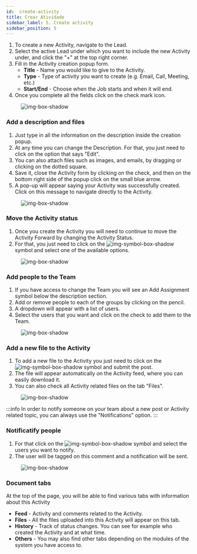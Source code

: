 ```yaml
---
id:  create-activity
title: Crear Atividade
sidebar_label: 5. Create activity
sidebar_position: 5
---
```


1. To create a new Activity, navigate to the Lead.
2. Select the active Lead under which you want to include the new Activity under, and click the "+" at the top right corner.
3. Fill in the Activity creation popup form. 
   - **Title** - Name you would like to give to the Activity.
   - **Type** - Type of activity you want to create (e.g. Email, Call, Meeting, etc.)
   - **Start/End** - Choose when the Job starts and when it will end.
4. Once you complete all the fields click on the check mark icon.

<figure>

![img-box-shadow](/img/university/project-management/project-management-lesson2-1.png)
<figcaption></figcaption>
</figure>


### Add a description and files

1. Just type in all the information on the description inside the creation popup.
2. At any time you can change the Description. For that, you just need to click on the option that says "Edit".
3. You can also attach files such as images, and emails, by dragging or clicking on the dotted square.
4. Save it, close the Activity form by clicking on the check, and then on the bottom right side of the popup click on the small blue arrow.
5. A pop-up will appear saying your Activity was successfully created. Click on this message to navigate directly to the Activity.

<figure>

![img-box-shadow](/img/university/project-management/project-management-lesson2-2.png)
<figcaption></figcaption>
</figure>

### Move the Activity status

1. Once you create the Activity you will need to continue to move the Activity Forward by changing the Activity Status.
2. For that, you just need to click on the ![img-symbol-box-shadow](/img/university/project-management/project-management-lesson2-symbol-2.png) symbol and select one of the available options.

<figure>

![img-box-shadow](/img/university/project-management/project-management-lesson2-4.png)
<figcaption></figcaption>
</figure>

### Add people to the Team

1. If you have access to change the Team you will see an Add Assignment symbol below the description section.
2. Add or remove people to each of the groups by clicking on the pencil.
3. A dropdown will appear with a list of users.
4. Select the users that you want and click on the check to add them to the Team.

<figure>

![img-box-shadow](/img/university/project-management/project-management-lesson2-5.png)
<figcaption></figcaption>
</figure>


### Add a new file to the Activity

1. To add a new file to the Activity you just need to click on the ![img-symbol-box-shadow](/img/university/project-management/project-management-lesson2-symbol-1.png) symbol and submit the post.
2. The file will appear automatically on the Activity feed, where you can easily download it.
3. You can also check all Activity related files on the tab "Files".

<figure>

![img-box-shadow](/img/university/project-management/project-management-lesson2-6.png)
<figcaption></figcaption>
</figure>

:::info
In order to notify someone on your team about a new post or Activity related topic, you can always use the "Notifications" option.
:::

### Notificatify people

1. For that click on the ![img-symbol-box-shadow](/img/university/project-management/project-management-lesson2-symbol-3.png) symbol and select the users you want to notify.
2. The user will be tagged on this comment and a notification will be sent.

<figure>

![img-box-shadow](/img/university/project-management/project-management-lesson2-7.png)
<figcaption></figcaption>
</figure>

### Document tabs

At the top of the page, you will be able to find various tabs with information about this Activity

- **Feed** - Activity and comments related to the Activity.
- **Files** - All the files uploaded into this Activity will appear on this tab.
- **History** - Track of status changes. You can see for example who created the Activity and at what time.
- **Others** - You may also find other tabs depending on the modules of the system you have access to.

